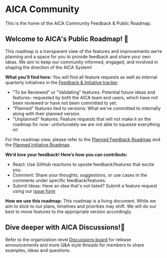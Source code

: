 # AICA Community

This is the home of the AICA Community Feedback & Public Roadmap.

## Welcome to AICA's Public Roadmap! 🚀

This roadmap is a transparent view of the features and improvements we’re planning and a space for you to provide feedback and share your own ideas. We aim to keep our community informed, engaged, and involved in shaping the direction of the AICA System!

**What you'll find here:**
You will find all feature requests as well as internal quarterly initiatives in the [Feedback & Initiative tracker](https://github.com/orgs/aica-technology/projects/4/views/8)

- "To be Reviewed" or "Validating" features: Potential future ideas and features- requested by both the AICA team and users, which have not been reviewed or have not been committed to yet.
- "Planned" features tied to versions: What we’ve committed to internally along with their planned version.
- "Unplanned" features: Feature requests that will not make it on the roadmap for now- unfortunately we are not able to squeeze everything in!

For the roadmap view, please refer to the [Planned Feedback Roadmap](https://github.com/orgs/aica-technology/projects/4/views/4) and the [Planned Initiative Roadmap](https://github.com/orgs/aica-technology/projects/4/views/10).

**We’d love your feedback! Here’s how you can contribute:**

- React: Use GitHub reactions to upvote feedback/features that excite you.
- Comment: Share your thoughts, suggestions, or use cases in the comments under specific feedback/features.
- Submit Ideas: Have an idea that's not listed? Submit a feature request using our [issue form](https://github.com/aica-technology/community/issues/new/choose)

**How we use this roadmap:**
This roadmap is a living document. While we aim to stick to our plans, timelines and priorities may shift. We will do our best to move features to the appropriate version accordingly.

## Dive deeper with AICA Discussions!💬

Refer to the organization-level [Discussions board](https://github.com/orgs/aica-technology/discussions) for release announcements and more Q&A style threads for members to share
examples, ideas and questions.
